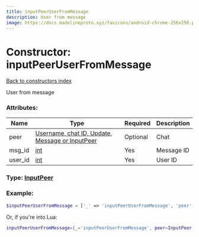 ```yaml
---
title: inputPeerUserFromMessage
description: User from message
image: https://docs.madelineproto.xyz/favicons/android-chrome-256x256.png
---
```

# Constructor: inputPeerUserFromMessage  
[Back to constructors index](index.md)



User from message

### Attributes:

| Name     |    Type       | Required | Description |
|----------|---------------|----------|-------------|
|peer|[Username, chat ID, Update, Message or InputPeer](../types/InputPeer.md) | Optional|Chat|
|msg\_id|[int](../types/int.md) | Yes|Message ID|
|user\_id|[int](../types/int.md) | Yes|User ID|



### Type: [InputPeer](../types/InputPeer.md)


### Example:

```php
$inputPeerUserFromMessage = ['_' => 'inputPeerUserFromMessage', 'peer' => InputPeer, 'msg_id' => int, 'user_id' => int];
```  


Or, if you're into Lua:

```lua
inputPeerUserFromMessage={_='inputPeerUserFromMessage', peer=InputPeer, msg_id=int, user_id=int}

```


